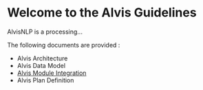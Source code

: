 # Welcome to the Alvis Guidelines

AlvisNLP is a processing...

The following documents are provided :
* Alvis Architecture
* Alvis Data Model
* [Alvis Module Integration](/alvis_module_integration.md)
* Alvis Plan Definition
